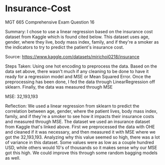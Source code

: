 # Insurance-Cost
MGT 665 Comprehensive Exam Question 16

Summary: I chose to use a linear regression based on the insurance cost dataset from Kaggle which is found cited below. This dataset uses age, gender, where they live, body mass index, family, and if they're a smoker as the indicators to try to predict the patient's insurance cost. 

Source: https://www.kaggle.com/datasets/mirichoi0218/insurance

Steps Taken:
  Using one hot encoding to preprocess the data. Based on the data set above, there wasn't much if any cleaning to be done to have it ready for a regression model and MSE or Mean Squared Error.
  Once the preprocessing has been done, I fed the data through LinearRegression off sklearn.
  Finally, the data was measured through MSE

 MSE: 32,193,193

Reflection: 
  We used a linear regression from sklearn to predict the correlation between age, gender, where the patient lives, body mass index, family, and if they're a smoker to see how it impacts their insurance costs and measured through MSE. The dataset we used an insurance dataset from Kaggle that's linked above. First we preprocessed the data with OHE and cleaned if it was necessary, and then measured it with MSE where we got the 32,193,193. Analyzing why this value seemed so high, there was a lot of variance in this dataset. Some values were as low as a couple hundred USD, while others would 10's of thousands so it makes sense why our MSE got this high. We could improve this through some random bagging models as well. 
